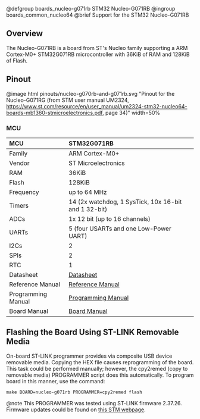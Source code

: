 @defgroup    boards_nucleo-g071rb STM32 Nucleo-G071RB
@ingroup     boards_common_nucleo64
@brief       Support for the STM32 Nucleo-G071RB

## Overview

The Nucleo-G071RB is a board from ST's Nucleo family supporting a ARM
Cortex-M0+ STM32G071RB microcontroller with 36KiB of RAM and 128KiB of Flash.

## Pinout

@image html pinouts/nucleo-g070rb-and-g071rb.svg "Pinout for the Nucleo-G071RG (from STM user manual UM2324, https://www.st.com/resource/en/user_manual/um2324-stm32-nucleo64-boards-mb1360-stmicroelectronics.pdf, page 34)" width=50%

### MCU

| MCU          | STM32G071RB
|:-------------|:--------------------|
| Family       | ARM Cortex-M0+      |
| Vendor       | ST Microelectronics |
| RAM          | 36KiB               |
| Flash        | 128KiB              |
| Frequency    | up to 64 MHz        |
| Timers       | 14 (2x watchdog, 1 SysTick, 10x 16-bit and 1 32-bit) |
| ADCs         | 1x 12 bit (up to 16 channels) |
| UARTs        | 5 (four USARTs and one Low-Power UART) |
| I2Cs         | 2                   |
| SPIs         | 2                   |
| RTC          | 1                   |
| Datasheet    | [Datasheet](https://www.st.com/resource/en/datasheet/stm32g071rb.pdf)|
| Reference Manual | [Reference Manual](https://www.st.com/resource/en/reference_manual/rm0454-stm32g0x0-advanced-armbased-32bit-mcus-stmicroelectronics.pdf)|
| Programming Manual | [Programming Manual](https://www.st.com/resource/en/programming_manual/pm0223-stm32-cortexm0-mcus-programming-manual-stmicroelectronics.pdf)|
| Board Manual | [Board Manual](https://www.st.com/resource/en/user_manual/um2324-stm32-nucleo64-boards-mb1360-stmicroelectronics.pdf)|

## Flashing the Board Using ST-LINK Removable Media

On-board ST-LINK programmer provides via composite USB device removable media.
Copying the HEX file causes reprogramming of the board. This task
could be performed manually; however, the cpy2remed (copy to removable
media) PROGRAMMER script does this automatically. To program board in
this manner, use the command:

```
make BOARD=nucleo-g071rb PROGRAMMER=cpy2remed flash
```

@note This PROGRAMMER was tested using ST-LINK firmware 2.37.26. Firmware updates
could be found on [this STM webpage](https://www.st.com/en/development-tools/stsw-link007.html).
